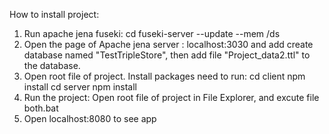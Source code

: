 How to install project:
1. Run apache jena fuseki:
     cd <path-to-apache-jena-fuseki> 
     fuseki-server --update --mem /ds
2. Open the page of Apache jena server : localhost:3030 and add create database named "TestTripleStore", then add file "Project_data2.ttl" to the database.
3. Open root file of project.
    Install packages need to run:
        cd client
        npm install
        cd server
        npm install
4. Run the project:
    Open root file of project in File Explorer, and excute file both.bat
5. Open localhost:8080 to see app
